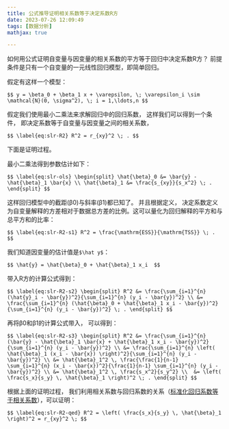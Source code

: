 ```yaml
---
title: 公式推导证明相关系数等于决定系数R方
date: 2023-07-26 12:09:49
tags: [数据分析]
mathjax: true

---
```


如何用公式证明自变量与因变量的相关系数的平方等于回归中决定系数R方？
前提条件是只有一个自变量的一元线性回归模型，即简单回归。

<!-- more -->

假定有这样一个模型：

`$$
y = \beta_0 + \beta_1 x + \varepsilon, \; \varepsilon_i \sim \mathcal{N}(0, \sigma^2), \; i = 1,\ldots,n
$$`

假定我们使用最小二乘法来求解回归中的回归系数， 这样我们可以得到一个条件， 即决定系数等于自变量与因变量之间的相关系数，

`$$
\label{eq:slr-R2}
R^2 = r_{xy}^2 \; .
$$`

下面是证明过程。

最小二乘法得到参数估计如下：

`$$
\label{eq:slr-ols}
\begin{split}
\hat{\beta}_0 &= \bar{y} - \hat{\beta}_1 \bar{x} \\
\hat{\beta}_1 &= \frac{s_{xy}}{s_x^2} \; .
\end{split}
$$`

这样回归模型中的截距(β0)与斜率(β1)都已知了。
并且根据定义， 决定系数定义为自变量解释的方差相对于数据总方差的比例。这可以量化为回归解释的平方和与总平方和的比率：

`$$
\label{eq:slr-R2-s1}
R^2 = \frac{\mathrm{ESS}}{\mathrm{TSS}} \; .
$$`

我们知道因变量的估计值是`$\hat y$`：

`$$
\hat{y} = \hat{\beta}_0 + \hat{\beta}_1 x_i 
$$`

带入R方的计算公式得到：

`$$
\label{eq:slr-R2-s2}
\begin{split}
R^2 &= \frac{\sum_{i=1}^{n} (\hat{y}_i - \bar{y})^2}{\sum_{i=1}^{n} (y_i - \bar{y})^2} \\
&= \frac{\sum_{i=1}^{n} (\hat{\beta}_0 + \hat{\beta}_1 x_i - \bar{y})^2}{\sum_{i=1}^{n} (y_i - \bar{y})^2} \; .
\end{split}
$$`

再将β0和β1的计算公式带入， 可以得到：

`$$
\label{eq:slr-R2-s3}
\begin{split}
R^2 &= \frac{\sum_{i=1}^{n} (\bar{y} - \hat{\beta}_1 \bar{x} + \hat{\beta}_1 x_i - \bar{y})^2}{\sum_{i=1}^{n} (y_i - \bar{y})^2} \\
&= \frac{\sum_{i=1}^{n} \left( \hat{\beta}_1 (x_i - \bar{x}) \right)^2}{\sum_{i=1}^{n} (y_i - \bar{y})^2} \\
&= \hat{\beta}_1^2 \, \frac{\frac{1}{n-1} \sum_{i=1}^{n} (x_i - \bar{x})^2}{\frac{1}{n-1} \sum_{i=1}^{n} (y_i - \bar{y})^2} \\
&= \hat{\beta}_1^2 \, \frac{s_x^2}{s_y^2} \\ 
&= \left( \frac{s_x}{s_y} \, \hat{\beta}_1 \right)^2 \; .
\end{split}
$$`

根据上面的证明过程， 我们利用相关系数与回归系数的关系（[标准化回归系数等于相关系数](/2023/07/25/回归系数和相关系数的区别和联系/)），可以证明：

`$$
\label{eq:slr-R2-qed}
R^2 = \left( \frac{s_x}{s_y} \, \hat{\beta}_1 \right)^2 = r_{xy}^2 \;
$$`